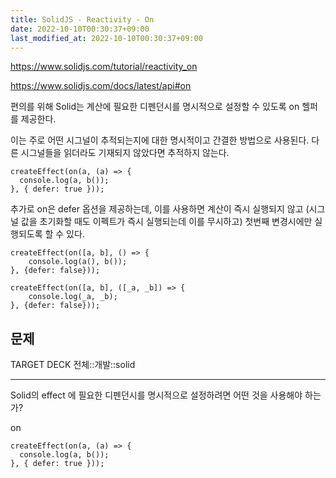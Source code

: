 ```yaml
---
title: SolidJS - Reactivity - On
date: 2022-10-10T00:30:37+09:00
last_modified_at: 2022-10-10T00:30:37+09:00
---
```


https://www.solidjs.com/tutorial/reactivity_on

https://www.solidjs.com/docs/latest/api#on

편의를 위해 Solid는 계산에 필요한 디펜던시를 명시적으로 설정할 수 있도록 on 헬퍼를 제공한다.

이는 주로 어떤 시그널이 추적되는지에 대한 명시적이고 간결한 방법으로 사용된다. 다른 시그널들을 읽더라도 기재되지 않았다면 추적하지 않는다.

```tsx
createEffect(on(a, (a) => {
  console.log(a, b());
}, { defer: true }));
```

추가로 on은 defer 옵션을 제공하는데, 이를 사용하면 계산이 즉시 실행되지 않고 (시그널 값을 초기화할 때도 이펙트가 즉시 실행되는데 이를 무시하고) 첫번째 변경시에만 실행되도록 할 수 있다.

```tsx
createEffect(on([a, b], () => {
	console.log(a(), b());
}, {defer: false}));

createEffect(on([a, b], ([_a, _b]) => {
	console.log(_a, _b);
}, {defer: false}));
```

## 문제

TARGET DECK
전체::개발::solid

---

<!--ankiQ-->

Solid의 effect 에 필요한 디펜던시를 명시적으로 설정하려면 어떤 것을 사용해야 하는가?

<!--ankiA-->

on

```tsx
createEffect(on(a, (a) => {
  console.log(a, b());
}, { defer: true }));
```

<!--ankiE-->
<!--ID: 1665050636459-->
